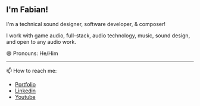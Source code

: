 ##  I'm Fabian! 
I'm a technical sound designer, software developer, & composer!

 I work with game audio, full-stack, audio technology, music, sound design, and open to any audio work.
 
😄 Pronouns: He/Him

-------------------
📫 How to reach me:
- [Portfolio](https://fabian-fabro.netlify.app/)
- [Linkedin](https://www.linkedin.com/in/fabian-fabro)
- [Youtube](https://www.youtube.com/firahfabe)


<!--
**Fihra/Fihra** is a ✨ _special_ ✨ repository because its `README.md` (this file) appears on your GitHub profile.



🔭 I’m currently working on:
- **Multo ilaw** a small Unity game, where you play as a ghost who has to bring a light to a village ward off evil spirits
- **Reincarnation of Buwan** a Unity game passion project, started for #Devtober solo game jam but will continue afterwards.

Here are some ideas to get you started:



- 👯 I’m looking to collaborate on ...
- 🤔 I’m looking for help with ...
- 💬 Ask me about ...

- **Jam Out** a Music SPA with React Hooks + Django of making your own music loop sequences to play to with the piano keyboard on the app.

- ⚡ Fun fact: ...
-->
